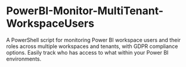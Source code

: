 # PowerBI-Monitor-MultiTenant-WorkspaceUsers
A PowerShell script for monitoring Power BI workspace users and their roles across multiple workspaces and tenants, with GDPR compliance options. Easily track who has access to what within your Power BI environments.

